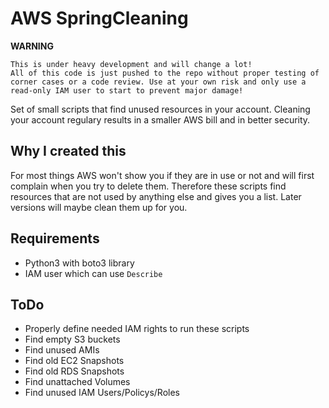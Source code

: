 # AWS SpringCleaning

**WARNING**
```
This is under heavy development and will change a lot!
All of this code is just pushed to the repo without proper testing of corner cases or a code review. Use at your own risk and only use a read-only IAM user to start to prevent major damage!
```

Set of small scripts that find unused resources in your account. Cleaning
your account regulary results in a smaller AWS bill and in better security.

## Why I created this

For most things AWS won't show you if they are in use or not and will first
complain when you try to delete them. Therefore these scripts find resources
that are not used by anything else and gives you a list. Later versions will
maybe clean them up for you.

## Requirements
  * Python3 with boto3 library
  * IAM user which can use `Describe`

## ToDo
  * Properly define needed IAM rights to run these scripts
  * Find empty S3 buckets
  * Find unused AMIs
  * Find old EC2 Snapshots
  * Find old RDS Snapshots
  * Find unattached Volumes
  * Find unused IAM Users/Policys/Roles